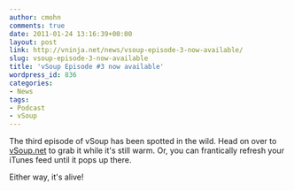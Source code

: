 ```yaml
---
author: cmohn
comments: true
date: 2011-01-24 13:16:39+00:00
layout: post
link: http://vninja.net/news/vsoup-episode-3-now-available/
slug: vsoup-episode-3-now-available
title: 'vSoup Episode #3 now available'
wordpress_id: 836
categories:
- News
tags:
- Podcast
- vSoup
---
```


The third episode of vSoup has been spotted in the wild. Head on over to [vSoup.net](http://vSoup.net) to grab it while it's still warm. Or, you can frantically refresh your iTunes feed until it pops up there. 

Either way, it's alive!
